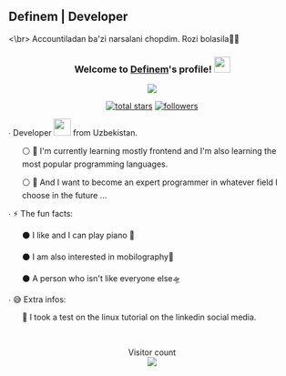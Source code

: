 ## Definem | Developer 
<\br>
Accountiladan ba'zi narsalani chopdim. Rozi bolasila
</br>
<h3 align="center">
  Welcome to <b><a href="https://definem.vercel.app/">Definem</a></b>'s profile!
  <img src="https://media.giphy.com/media/hvRJCLFzcasrR4ia7z/giphy.gif" width="28">
</h3>

<!-- Typing SVG by DenverCoder1 - https://github.com/DenverCoder1/readme-typing-svg -->
<p align="center">
  <a href="https://github.com/DenverCoder1/readme-typing-svg">
    <img src="https://readme-typing-svg.herokuapp.com/?lines=I'm%20a%20Good%20developer;Seeking-knowledge;The%20most%20popular;%20Programming%20languages&center=true&width=440&height=45&color=f75c7e&vCenter=true&size=22"></a>
</p>

<!-- <div>
   <a href="[https://github.com/definem](https://github.com/definem)">
   <img align="center" height="165" src="https://github-readme-stats.vercel.app/api?username=definem&show_icons=true&theme=dracula&include_all_commits=true&count_private=true&hide=issues"/>
</div> -->
  
<p align="center">
  <a href="https://github.com/definem?tab=repositories&sort=stargazers">
    <img alt="total stars" title="Total stars on GitHub" src="https://custom-icon-badges.herokuapp.com/badge/dynamic/json?logo=star&color=pink&labelColor=deeppink&border-radius:10px&label=Stars&style=for-the-badge&query=%24.stars&url=https://api.github-star-counter.workers.dev/user/definem"/></a>
  <a href="https://github.com/definem?tab=followers">
    <img alt="followers" title="Follow me on Github" src="https://custom-icon-badges.herokuapp.com/github/followers/definem?color=aqua&labelColor=deepskyblue&style=for-the-badge&logo=person-add&label=Followers&logoColor=white"/></a>
</p>
  
  
<p align="center">
 
  <p>∙ Developer <img src="https://media.giphy.com/media/WUlplcMpOCEmTGBtBW/giphy.gif" width="30"> from Uzbekistan.</p>
  <ul>
      ⚪ 🍁 I'm currently learning mostly frontend and I'm also learning the most popular programming languages.
  </ul>
  <ul>
      ⚪ 🏅 And I want to become an expert programmer in whatever field I choose in the future ...
  </ul>
      <p>∙ ⚡️ The fun facts: </p>
  <ul>
      ⚫ I like and I can play piano 🎹
  </ul>
  <ul>
      ⚫ I am also interested in mobilography🎥
  </ul>
  <ul>
      ⚫ A person who isn't like everyone else🛸
  </ul>
       <p>∙ 😅 Extra infos: </p>
  <ul>
      🎊 I took a test on the linux tutorial on the linkedin social media.
  </ul>

</p>

</br>

<p align="center"> 
  Visitor count<br>
  <img src="https://profile-counter.glitch.me/definem/count.svg"/>
</p>
